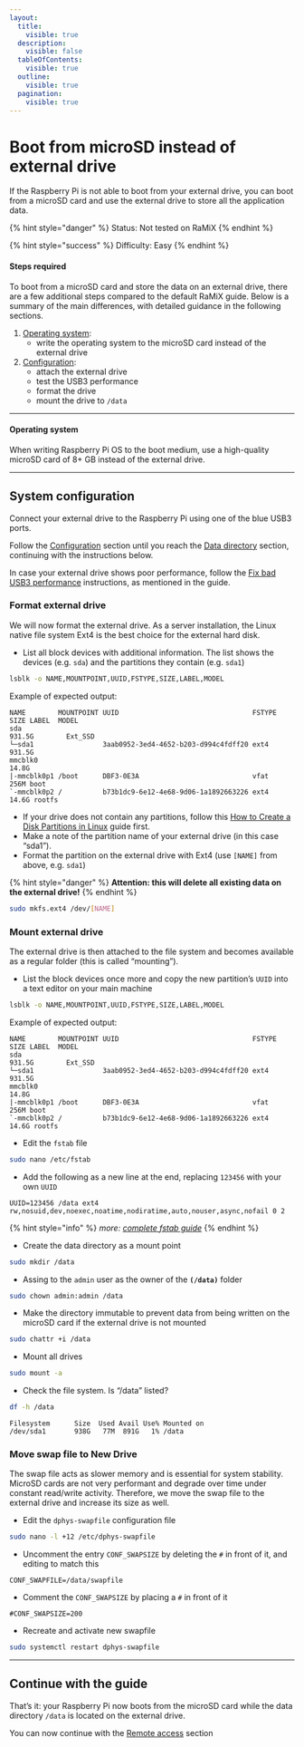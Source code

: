 ```yaml
---
layout:
  title:
    visible: true
  description:
    visible: false
  tableOfContents:
    visible: true
  outline:
    visible: true
  pagination:
    visible: true
---
```


# Boot from microSD instead of external drive

If the Raspberry Pi is not able to boot from your external drive, you can boot from a microSD card and use the external drive to store all the application data.

{% hint style="danger" %}
Status: Not tested on RaMiX
{% endhint %}

{% hint style="success" %}
Difficulty: Easy
{% endhint %}

#### Steps required <a href="#steps-required" id="steps-required"></a>

To boot from a microSD card and store the data on an external drive, there are a few additional steps compared to the default RaMiX guide. Below is a summary of the main differences, with detailed guidance in the following sections.

1. [Operating system](../../index-1/operating-system.md):
   * write the operating system to the microSD card instead of the external drive
2. [Configuration](../../index-1/configuration.md):
   * attach the external drive
   * test the USB3 performance
   * format the drive
   * mount the drive to `/data`

***

#### Operating system <a href="#operating-system" id="operating-system"></a>

When writing Raspberry Pi OS to the boot medium, use a high-quality microSD card of 8+ GB instead of the external drive.

***

## System configuration <a href="#system-configuration" id="system-configuration"></a>

Connect your external drive to the Raspberry Pi using one of the blue USB3 ports.

Follow the [Configuration](../../index-1/configuration.md) section until you reach the [Data directory](../../index-1/configuration.md#data-directory) section, continuing with the instructions below.

In case your external drive shows poor performance, follow the [Fix bad USB3 performance](../../troubleshooting.md#fix-bad-usb3-performance) instructions, as mentioned in the guide.

### **Format external drive**

We will now format the external drive. As a server installation, the Linux native file system Ext4 is the best choice for the external hard disk.

* List all block devices with additional information. The list shows the devices (e.g. `sda`) and the partitions they contain (e.g. `sda1`)

```bash
lsblk -o NAME,MOUNTPOINT,UUID,FSTYPE,SIZE,LABEL,MODEL
```

Example of expected output:

```
NAME        MOUNTPOINT UUID                                 FSTYPE   SIZE LABEL  MODEL
sda                                                                931.5G        Ext_SSD
└─sda1                 3aab0952-3ed4-4652-b203-d994c4fdff20 ext4   931.5G
mmcblk0                                                             14.8G
|-mmcblk0p1 /boot      DBF3-0E3A                            vfat     256M boot
`-mmcblk0p2 /          b73b1dc9-6e12-4e68-9d06-1a1892663226 ext4    14.6G rootfs
```

* If your drive does not contain any partitions, follow this [How to Create a Disk Partitions in Linux](https://www.tecmint.com/create-disk-partitions-in-linux/) guide first.
* Make a note of the partition name of your external drive (in this case “sda1”).
* Format the partition on the external drive with Ext4 (use `[NAME]` from above, e.g. `sda1`)

{% hint style="danger" %}
**Attention: this will delete all existing data on the external drive!**
{% endhint %}

```bash
sudo mkfs.ext4 /dev/[NAME]
```

### &#x20;**Mount external drive**

The external drive is then attached to the file system and becomes available as a regular folder (this is called “mounting”).

* List the block devices once more and copy the new partition’s `UUID` into a text editor on your main machine

```bash
lsblk -o NAME,MOUNTPOINT,UUID,FSTYPE,SIZE,LABEL,MODEL
```

Example of expected output:

```
NAME        MOUNTPOINT UUID                                 FSTYPE   SIZE LABEL  MODEL
sda                                                                931.5G        Ext_SSD
└─sda1                 3aab0952-3ed4-4652-b203-d994c4fdff20 ext4   931.5G
mmcblk0                                                             14.8G
|-mmcblk0p1 /boot      DBF3-0E3A                            vfat     256M boot
`-mmcblk0p2 /          b73b1dc9-6e12-4e68-9d06-1a1892663226 ext4    14.6G rootfs
```

* Edit the `fstab` file

```bash
sudo nano /etc/fstab
```

* Add the following as a new line at the end, replacing `123456` with your own `UUID`

```
UUID=123456 /data ext4 rw,nosuid,dev,noexec,noatime,nodiratime,auto,nouser,async,nofail 0 2
```

{% hint style="info" %}
_more:_ [_complete fstab guide_](https://linuxconfig.org/how-fstab-works-introduction-to-the-etc-fstab-file-on-linux)
{% endhint %}

* Create the data directory as a mount point

```bash
sudo mkdir /data
```

* Assing to the `admin` user as the owner of the **`(/data)`** folder

```bash
sudo chown admin:admin /data
```

* Make the directory immutable to prevent data from being written on the microSD card if the external drive is not mounted

```bash
sudo chattr +i /data
```

* Mount all drives

```bash
sudo mount -a
```

* Check the file system. Is “/data” listed?

```bash
df -h /data
```

```
Filesystem      Size  Used Avail Use% Mounted on
/dev/sda1       938G   77M  891G   1% /data
```

### **Move swap file to New Drive**

The swap file acts as slower memory and is essential for system stability. MicroSD cards are not very performant and degrade over time under constant read/write activity. Therefore, we move the swap file to the external drive and increase its size as well.

* Edit the `dphys-swapfile` configuration file

```bash
sudo nano -l +12 /etc/dphys-swapfile
```

* Uncomment the entry `CONF_SWAPSIZE` by deleting the `#` in front of it, and editing to match this

```
CONF_SWAPFILE=/data/swapfile
```

* Comment the  `CONF_SWAPSIZE` by placing a `#` in front of it

```
#CONF_SWAPSIZE=200
```

* Recreate and activate new swapfile

```bash
sudo systemctl restart dphys-swapfile
```

***

## &#x20;Continue with the guide <a href="#continue-with-the-guide" id="continue-with-the-guide"></a>

That’s it: your Raspberry Pi now boots from the microSD card while the data directory `/data` is located on the external drive.

You can now continue with the [Remote access](../../index-1/remote-access.md) section
